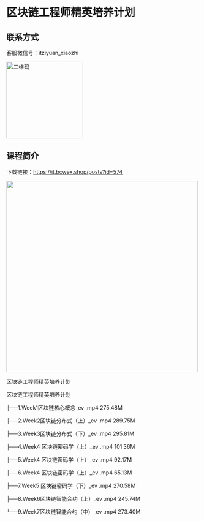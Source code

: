 # 区块链工程师精英培养计划

## 联系方式

客服微信号：itziyuan_xiaozhi

<img src="https://ziyuanyun.oss-cn-guangzhou.aliyuncs.com/common/20240614073449/666b82192834a.jpg" width="200" height="200" alt="二维码">

## 课程简介

下载链接：https://it.bcwex.shop/posts?id=574

<img src="https://ziyuanyun.oss-cn-guangzhou.aliyuncs.com/yun/20240515152107/66446263ccb7d.jpg" width="500" alt="">

  区块链工程师精英培养计划



 区块链工程师精英培养计划

 ├──1.Week1区块链核心概念_ev .mp4 275.48M

 ├──2.Week2区块链分布式（上）_ev .mp4 289.75M

 ├──3.Week3区块链分布式（下）_ev .mp4 295.81M

 ├──4.Week4 区块链密码学（上）_ev .mp4 101.36M

 ├──5.Week4 区块链密码学（上）_ev .mp4 92.17M

 ├──6.Week4 区块链密码学（上）_ev .mp4 65.13M

 ├──7.Week5 区块链密码学（下）_ev .mp4 270.58M

 ├──8.Week6区块链智能合约（上）_ev .mp4 245.74M

 └──9.Week7区块链智能合约（中）_ev .mp4 273.40M

  